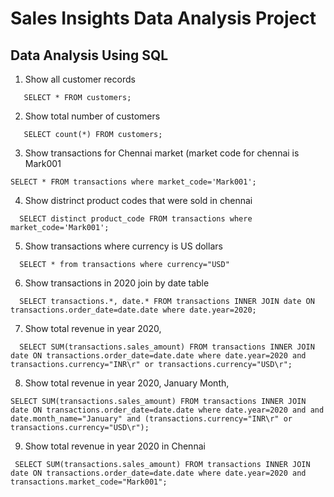 # Sales Insights Data Analysis Project
## Data Analysis Using SQL
   1.	Show all customer records
   
       SELECT * FROM customers;
       
   2.	Show total number of customers
   
       SELECT count(*) FROM customers;

   3.	Show transactions for Chennai market (market code for chennai is Mark001
   	
   	SELECT * FROM transactions where market_code='Mark001';

   4.	Show distrinct product codes that were sold in chennai
   
      SELECT distinct product_code FROM transactions where market_code='Mark001';

   5.	Show transactions where currency is US dollars
   
      SELECT * from transactions where currency="USD"
  
  6.	Show transactions in 2020 join by date table
  
      SELECT transactions.*, date.* FROM transactions INNER JOIN date ON transactions.order_date=date.date where date.year=2020;

  7.	Show total revenue in year 2020,
  
      SELECT SUM(transactions.sales_amount) FROM transactions INNER JOIN date ON transactions.order_date=date.date where date.year=2020 and transactions.currency="INR\r" or transactions.currency="USD\r";
      
  8.	Show total revenue in year 2020, January Month,
  
   	SELECT SUM(transactions.sales_amount) FROM transactions INNER JOIN date ON transactions.order_date=date.date where date.year=2020 and and date.month_name="January" and (transactions.currency="INR\r" or transactions.currency="USD\r");

  9.	Show total revenue in year 2020 in Chennai
  
     SELECT SUM(transactions.sales_amount) FROM transactions INNER JOIN date ON transactions.order_date=date.date where date.year=2020 and transactions.market_code="Mark001";
